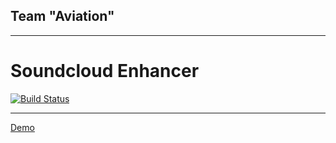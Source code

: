 ## Team "Aviation"

*****************************************

# Soundcloud Enhancer 
[![Build Status](https://travis-ci.org/Team-Aviation/JS-Apps-Teamwork.svg?branch=master)](https://travis-ci.org/Team-Aviation/JS-Apps-Teamwork)

*****************************************

[Demo](https://cdn.rawgit.com/Team-Aviation/JS-Apps-Teamwork/master/SoundcloudEnhancer/index.html)

